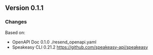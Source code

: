 

## Version 0.1.1
### Changes
Based on:
- OpenAPI Doc 0.1.0 ./resend_openapi.yaml
- Speakeasy CLI 0.21.2 https://github.com/speakeasy-api/speakeasy